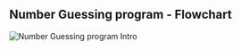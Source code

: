 ## Number Guessing program - Flowchart

![Number Guessing program Intro](flowchart/number_guessing_program.png?raw=true)
